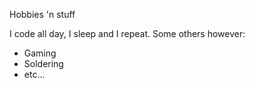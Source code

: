 Hobbies 'n stuff

I code all day, I sleep and I repeat. Some others however:
- Gaming
- Soldering
- etc...
